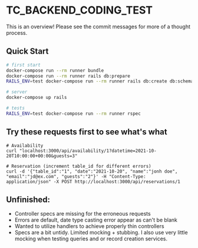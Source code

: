 # TC_BACKEND_CODING_TEST

This is an overview!
Please see the commit messages for more of a thought process.

## Quick Start

```sh
# first start
docker-compose run --rm runner bundle
docker-compose run --rm runner rails db:prepare
RAILS_ENV=test docker-compose run --rm runner rails db:create db:schema:load

# server
docker-compose up rails

# tests
RAILS_ENV=test docker-compose run --rm runner rspec 
```

## Try these requests first to see what's what

```
# Availability
curl "localhost:3000/api/availability/1?datetime=2021-10-20T10:00:00+00:00&guests=3"

# Reservation (increment table_id for different errors)
curl -d '{"table_id":"1", "date":"2021-10-20", "name":"jonh doe", "email":"jd@ex.com", "guests":"2"}' -H "Content-Type: application/json" -X POST http://localhost:3000/api/reservations/1
```

## Unfinished:

* Controller specs are missing for the erroneous requests
* Errors are default, date type casting error appear as can't be blank
* Wanted to utilize handlers to achieve properly thin controllers
* Specs are a bit untidy. Limited mocking + stubbing.
I also use very little mocking when testing queries and or record creation services.
